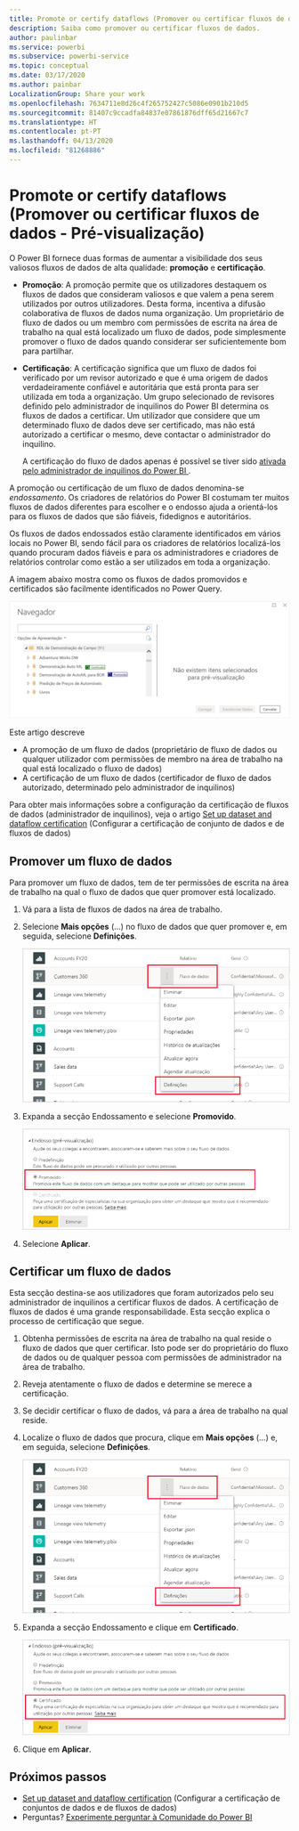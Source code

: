 ```yaml
---
title: Promote or certify dataflows (Promover ou certificar fluxos de dados - Pré-visualização)
description: Saiba como promover ou certificar fluxos de dados.
author: paulinbar
ms.service: powerbi
ms.subservice: powerbi-service
ms.topic: conceptual
ms.date: 03/17/2020
ms.author: painbar
LocalizationGroup: Share your work
ms.openlocfilehash: 7634711e8d26c4f265752427c5086e0901b210d5
ms.sourcegitcommit: 81407c9ccadfa84837e07861876dff65d21667c7
ms.translationtype: HT
ms.contentlocale: pt-PT
ms.lasthandoff: 04/13/2020
ms.locfileid: "81268886"
---
```

# <a name="promote-or-certify-dataflows-preview"></a>Promote or certify dataflows (Promover ou certificar fluxos de dados - Pré-visualização)

O Power BI fornece duas formas de aumentar a visibilidade dos seus valiosos fluxos de dados de alta qualidade: **promoção** e **certificação**.

* **Promoção**: A promoção permite que os utilizadores destaquem os fluxos de dados que consideram valiosos e que valem a pena serem utilizados por outros utilizadores. Desta forma, incentiva a difusão colaborativa de fluxos de dados numa organização. Um proprietário de fluxo de dados ou um membro com permissões de escrita na área de trabalho na qual está localizado um fluxo de dados, pode simplesmente promover o fluxo de dados quando considerar ser suficientemente bom para partilhar.

* **Certificação**: A certificação significa que um fluxo de dados foi verificado por um revisor autorizado e que é uma origem de dados verdadeiramente confiável e autoritária que está pronta para ser utilizada em toda a organização. Um grupo selecionado de revisores definido pelo administrador de inquilinos do Power BI determina os fluxos de dados a certificar. Um utilizador que considere que um determinado fluxo de dados deve ser certificado, mas não está autorizado a certificar o mesmo, deve contactar o administrador do inquilino.

  A certificação do fluxo de dados apenas é possível se tiver sido [ativada pelo administrador de inquilinos do Power BI ](../admin/service-admin-setup-certification.md).

A promoção ou certificação de um fluxo de dados denomina-se *endossamento*. Os criadores de relatórios do Power BI costumam ter muitos fluxos de dados diferentes para escolher e o endosso ajuda a orientá-los para os fluxos de dados que são fiáveis, fidedignos e autoritários.

Os fluxos de dados endossados estão claramente identificados em vários locais no Power BI, sendo fácil para os criadores de relatórios localizá-los quando procuram dados fiáveis e para os administradores e criadores de relatórios controlar como estão a ser utilizados em toda a organização.

A imagem abaixo mostra como os fluxos de dados promovidos e certificados são facilmente identificados no Power Query.

![Fluxos de dados endossados destacados no Power Query](media/service-dataflows-promote-certify/powerbi-dataflow-endorsement-power-query.png)

Este artigo descreve
* A promoção de um fluxo de dados (proprietário de fluxo de dados ou qualquer utilizador com permissões de membro na área de trabalho na qual está localizado o fluxo de dados)
* A certificação de um fluxo de dados (certificador de fluxo de dados autorizado, determinado pelo administrador de inquilinos)

Para obter mais informações sobre a configuração da certificação de fluxos de dados (administrador de inquilinos), veja o artigo [Set up dataset and dataflow certification](../admin/service-admin-setup-certification.md) (Configurar a certificação de conjunto de dados e de fluxos de dados)


## <a name="promote-a-dataflow"></a>Promover um fluxo de dados

Para promover um fluxo de dados, tem de ter permissões de escrita na área de trabalho na qual o fluxo de dados que quer promover está localizado.

1. Vá para a lista de fluxos de dados na área de trabalho.
 
1. Selecione **Mais opções** (...) no fluxo de dados que quer promover e, em seguida, selecione **Definições**.

    ![Selecione as reticências no fluxo de dados](media/service-dataflows-promote-certify/power-bi-dataflow-settings.png)

1. Expanda a secção Endossamento e selecione **Promovido**.

    ![Selecione Promovido e Aplicar](media/service-dataflows-promote-certify/power-bi-dataflow-promoted-endorsement.png)

1. Selecione **Aplicar**.

## <a name="certify-a-dataflow"></a>Certificar um fluxo de dados

Esta secção destina-se aos utilizadores que foram autorizados pelo seu administrador de inquilinos a certificar fluxos de dados. A certificação de fluxos de dados é uma grande responsabilidade. Esta secção explica o processo de certificação que segue.

1. Obtenha permissões de escrita na área de trabalho na qual reside o fluxo de dados que quer certificar. Isto pode ser do proprietário do fluxo de dados ou de qualquer pessoa com permissões de administrador na área de trabalho. 

1. Reveja atentamente o fluxo de dados e determine se merece a certificação.

1. Se decidir certificar o fluxo de dados, vá para a área de trabalho na qual reside.
 
1. Localize o fluxo de dados que procura, clique em **Mais opções** (...) e, em seguida, selecione **Definições**.

    ![Selecione as reticências no conjunto de dados ou fluxo de dados](media/service-dataflows-promote-certify/power-bi-dataflow-settings.png)

1. Expanda a secção Endossamento e clique em **Certificado**. 

    ![Clique na ligação Saiba mais](media/service-dataflows-promote-certify/service-certify-datasets-dataflows.png)

2. Clique em **Aplicar**.

## <a name="next-steps"></a>Próximos passos

* [Set up dataset and dataflow certification](../admin/service-admin-setup-certification.md) (Configurar a certificação de conjuntos de dados e de fluxos de dados)
* Perguntas? [Experimente perguntar à Comunidade do Power BI](https://community.powerbi.com/)